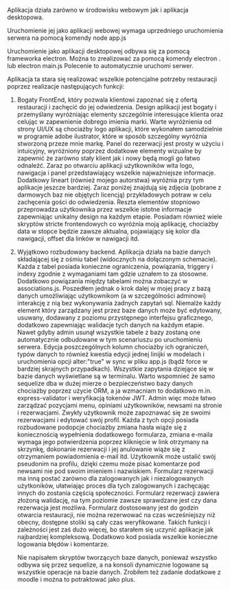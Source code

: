 Aplikacja działa zarówno w środowisku webowym jak i aplikacja desktopowa.

Uruchomienie jej jako aplikacji webowej wymaga uprzedniego uruchomienia serwera na pomocą komendy node app.js

Uruchomienie jako aplikacji desktopowej odbywa się za pomocą frameworka electron. Można to zrealizować za pomocą komendy electron . lub electron main.js
Polecenie to automatycznie uruchomi serwer.

Aplikacja ta stara się realizować wszelkie potencjalne potrzeby restauracji poprzez realizacje następujących funkcji:

1. Bogaty FrontEnd, który pozwala klientowi zapoznać się z ofertą restauracji i zachęcić do jej odwiedzenia. Design aplikacji jest bogaty i przemyślany
   wyróżniając elementy szczególnie interesujące klienta oraz celując w zapewnienie dobrego imienia marki. Warte wyróżnienia od strony UI/UX są chociażby logo
   aplikacji, które wykonałem samodzielnie w programie adobe ilustrator, które w sposób szczególny wyróżnia stworzoną przeze mnie markę. Panel do rezerwacji
   jest prosty w użyciu i intuicyjny, wyróżniony poprzez dodatkowe elementy wizualne by zapewnić że zarówno stały klient jak i nowy będą mogli go łatwo odnaleźć.
   Zaraz po otwarciu aplikacji użytkowników wita logo, nawigacja i panel przedstawiający wszelkie najważniejsze informacje. Dodatkowy lineart (również mojego
   autorstwa) wyróżnia przy tym aplikacje jeszcze bardziej. Zaraz poniżej znajdują się zdjęcia (pobrane z darmowych baz nie objętych licencją) przykładowych
   potraw w celu zachęcenia gości do odwiedzenia. Reszta elementów stopniowo przeprowadza użytkownika przez wszelkie istotne informacje zapewniając unikalny
   design na każdym etapie. Posiadam również wiele skryptów stricte frontendowych co wyróżnia moją aplikację, chociażby data w stopce będzie zawsze aktualna, pojawiający się kolor dla nawigacji, offset dla linków w nawigacji itd.
2. Wyjątkowo rozbudowany backend. Aplikacja działa na bazie danych składającej się z ośmiu tabel (widocznych na dołączonym schemacie). Każda z tabel
   posiada konieczne ograniczenia, powiązania, triggery i indexy zgodnie z wymaganiami tam gdzie uznałem to za stosowne. Dodatkowo powiązania między tabelami można zobaczyć w associations.js. Poszedłem jednak o krok dalej w
   mojej pracy z bazą danych umożliwiając użytkownikom (a w szczególności adminowi) interakcję z nią bez wykonywania żadnych zapytań sql. Niemalże każdy
   element który zarządzany jest przez baze danych może być edytowany, usuwany, dodawany z poziomu przystępnego interfejsu graficznego, dodatkowo zapewniając
   walidacje tych danych na każdym etapie. Nawet gdyby admin usunął wszystkie tabele z bazy zostaną one automatycznie odbudowane w tym scenariuszu po uruchomieniu serwera. Edycja poszczególnych kolumn chociażby ich ograniczeń, typów danych to również kwestia edycji jednej linijki w modelach i uruchomienia opcji alter:"true" w sync w pliku app.js (bądź force w bardziej skrajnych przypadkach). Wszystkie zapytania dziejące się w bazie danych wyświetlane są w terminalu.
   Warto wspomnieć że samo sequelize dba w dużej mierze o bezpieczeństwo bazy danych chociażby poprzez użycie ORM, a ja wzmacniam to dodatkowo m.in. express-validator i weryfikacją tokenów JWT. Admin więc może łatwo zarządzać pozycjami menu, opiniami użytkowników,
   newsami na stronie i rezerwacjami. Zwykły użytkownik może zapoznawać się ze swoimi rezerwacjami i edytować swój profil. Każda z tych opcji posiada rozbudowane
   podopcje chociażby zmiana hasła wiąże się z koniecznością wypełnienia dodatkowego formularza, zmiana e-maila wymaga jego potwierdzenia poprzez kliknięcie w link
   otrzymany na skrzynkę, dokonanie rezerwacji i jej anulowanie wiąże się z otrzymaniem powiadomienia e-mail itd.
   Użytkownik może ustalić swój pseudonim na profilu, dzięki czemu może pisać komentarze pod newsami nie pod swoim imieniem i nazwiskiem.
   Formularz rezerwacji ma inną postać zarówno dla zalogowanych jak i niezalogowanych użytkoników, ułatwiając proces dla tych zalogowanych i zachęcając innych do
   zostania częścią społeczności. Formularz rezerwacji zawiera złożoną walidację, na tym poziomie zawsze sprawdzane jest czy dana rezerwacja jest możliwa.
   Formularz dostosowany jest do godzin otwarcia restauracji, nie można rezerwować na czas wcześniejszy niż obecny, dostępne stoliki są cały czas weryfikowane.
   Takich funkcji i zależności jest zaś dużo więcej, bo starałem się uczynić aplikacje jak najbardziej kompleksową.
   Dodatkowo kod posiada wszelkie konieczne logowania błędów i komentarze.

   Nie napisałem skryptów tworzących baze danych, ponieważ wszystko odbywa się przez sequelize, a na konsoli dynamicznie logowane są wszystkie operacje na bazie danych.
   Zrobiłem też zadanie dodatkowe z moodle i można to potraktować jako plus.
